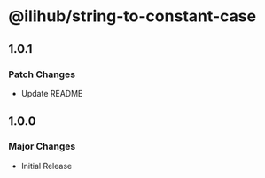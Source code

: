 # @ilihub/string-to-constant-case

## 1.0.1

### Patch Changes

- Update README

## 1.0.0

### Major Changes

- Initial Release

